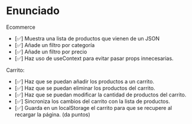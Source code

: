 # Enunciado

Ecommerce

- [✅] Muestra una lista de productos que vienen de un JSON
- [✅] Añade un filtro por categoría
- [✅] Añade un filtro por precio
- [✅] Haz uso de useContext para evitar pasar props innecesarias.

Carrito:

- [✅] Haz que se puedan añadir los productos a un carrito.
- [✅] Haz que se puedan eliminar los productos del carrito.
- [✅] Haz que se puedan modificar la cantidad de productos del carrito.
- [✅] Sincroniza los cambios del carrito con la lista de productos.
- [✅] Guarda en un localStorage el carrito para que se recupere al recargar la página. (da puntos)
